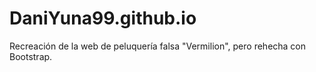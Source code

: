 # DaniYuna99.github.io
Recreación de la web de peluquería falsa "Vermilion", pero rehecha con Bootstrap.
